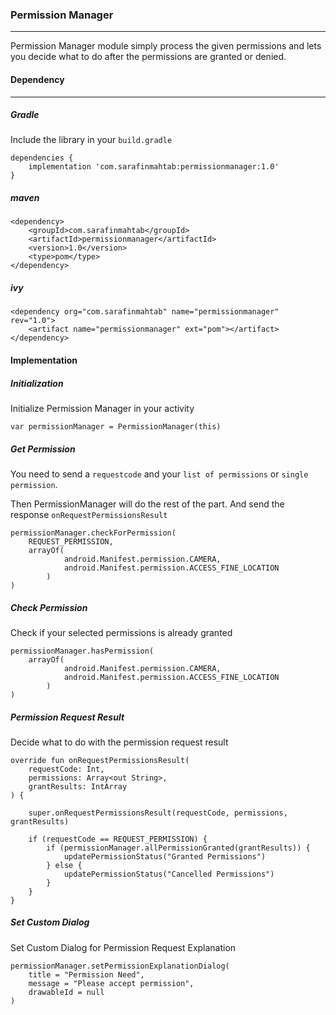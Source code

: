 ### Permission Manager
-----------

Permission Manager module simply process the given permissions and lets you decide what to do after the permissions are granted or denied.

#### Dependency
-----------

##### Gradle

Include the library in your ``build.gradle``

```
dependencies {
    implementation 'com.sarafinmahtab:permissionmanager:1.0'
}
```

##### maven

```
<dependency>
	<groupId>com.sarafinmahtab</groupId>
	<artifactId>permissionmanager</artifactId>
	<version>1.0</version>
	<type>pom</type>
</dependency>
```

##### ivy

```
<dependency org="com.sarafinmahtab" name="permissionmanager" rev="1.0">
	<artifact name="permissionmanager" ext="pom"></artifact>
</dependency>
```


#### Implementation

##### Initialization

Initialize Permission Manager in your activity
```
var permissionManager = PermissionManager(this)
```

##### Get Permission

You need to send a `requestcode` and your `list of permissions` or `single permission`.

Then PermissionManager will do the rest of the part. And send the response `onRequestPermissionsResult`

```
permissionManager.checkForPermission(
    REQUEST_PERMISSION,
    arrayOf(
            android.Manifest.permission.CAMERA,
            android.Manifest.permission.ACCESS_FINE_LOCATION
        )
)
```

##### Check Permission

Check if your selected permissions is already granted
```
permissionManager.hasPermission(
    arrayOf(
            android.Manifest.permission.CAMERA,
            android.Manifest.permission.ACCESS_FINE_LOCATION
        )
)
```

##### Permission Request Result

Decide what to do with the permission request result

```
override fun onRequestPermissionsResult(
    requestCode: Int,
    permissions: Array<out String>,
    grantResults: IntArray
) {

    super.onRequestPermissionsResult(requestCode, permissions, grantResults)

    if (requestCode == REQUEST_PERMISSION) {
        if (permissionManager.allPermissionGranted(grantResults)) {
            updatePermissionStatus("Granted Permissions")
        } else {
            updatePermissionStatus("Cancelled Permissions")
        }
    }
}

```

##### Set Custom Dialog

Set Custom Dialog for Permission Request Explanation
```
permissionManager.setPermissionExplanationDialog(
    title = "Permission Need",
    message = "Please accept permission",
    drawableId = null
)
```
